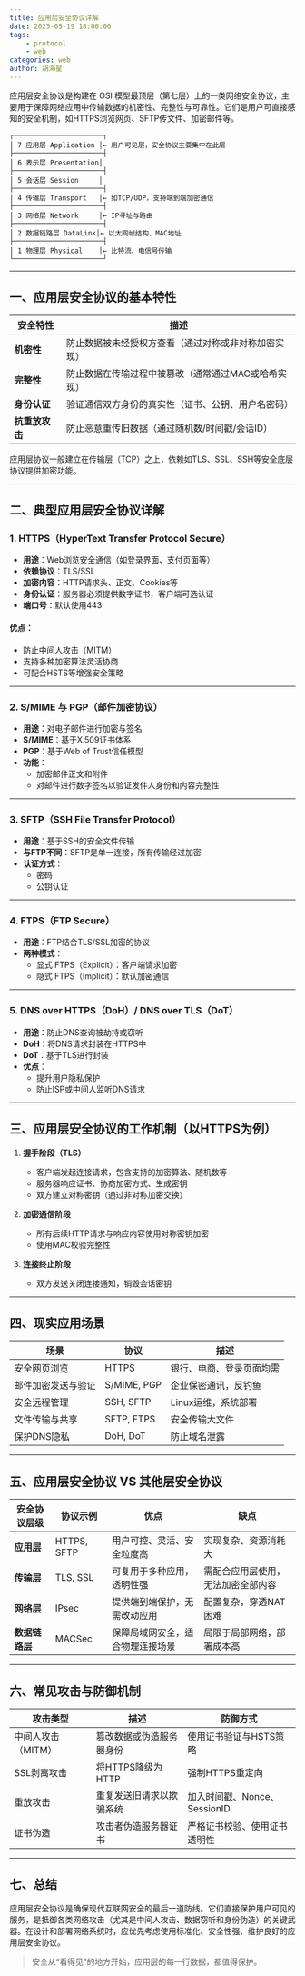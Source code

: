 ```yaml
---
title: 应用层安全协议详解
date: 2025-05-19 18:00:00
tags: 
    - protocol
    - web
categories: web
author: 胡海星
---
```

应用层安全协议是构建在 OSI 模型最顶层（第七层）上的一类网络安全协议，主要用于保障网络应用中传输数据的机密性、完整性与可靠性。它们是用户可直接感知的安全机制，如HTTPS浏览网页、SFTP传文件、加密邮件等。

```
┌──────────────────────┐
│ 7 应用层 Application │← 用户可见层，安全协议主要集中在此层
├──────────────────────┤
│ 6 表示层 Presentation│
├──────────────────────┤
│ 5 会话层 Session     │
├──────────────────────┤
│ 4 传输层 Transport   │← 如TCP/UDP，支持端到端加密通信
├──────────────────────┤
│ 3 网络层 Network     │← IP寻址与路由
├──────────────────────┤
│ 2 数据链路层 DataLink│← 以太网帧结构、MAC地址
├──────────────────────┤
│ 1 物理层 Physical    │← 比特流、电信号传输
└──────────────────────┘
```

---

## 一、应用层安全协议的基本特性

| 安全特性       | 描述 |
|----------------|------|
| **机密性**     | 防止数据被未经授权方查看（通过对称或非对称加密实现） |
| **完整性**     | 防止数据在传输过程中被篡改（通常通过MAC或哈希实现） |
| **身份认证**   | 验证通信双方身份的真实性（证书、公钥、用户名密码） |
| **抗重放攻击** | 防止恶意重传旧数据（通过随机数/时间戳/会话ID） |

应用层协议一般建立在传输层（TCP）之上，依赖如TLS、SSL、SSH等安全底层协议提供加密功能。

---

## 二、典型应用层安全协议详解

### 1. **HTTPS（HyperText Transfer Protocol Secure）**

- **用途**：Web浏览安全通信（如登录界面、支付页面等）
- **依赖协议**：TLS/SSL
- **加密内容**：HTTP请求头、正文、Cookies等
- **身份认证**：服务器必须提供数字证书，客户端可选认证
- **端口号**：默认使用443

#### 优点：
- 防止中间人攻击（MITM）
- 支持多种加密算法灵活协商
- 可配合HSTS等增强安全策略

---

### 2. **S/MIME 与 PGP（邮件加密协议）**

- **用途**：对电子邮件进行加密与签名
- **S/MIME**：基于X.509证书体系
- **PGP**：基于Web of Trust信任模型
- **功能**：
  - 加密邮件正文和附件
  - 对邮件进行数字签名以验证发件人身份和内容完整性

---

### 3. **SFTP（SSH File Transfer Protocol）**

- **用途**：基于SSH的安全文件传输
- **与FTP不同**：SFTP是单一连接，所有传输经过加密
- **认证方式**：
  - 密码
  - 公钥认证

---

### 4. **FTPS（FTP Secure）**

- **用途**：FTP结合TLS/SSL加密的协议
- **两种模式**：
  - 显式 FTPS（Explicit）：客户端请求加密
  - 隐式 FTPS（Implicit）：默认加密通信

---

### 5. **DNS over HTTPS（DoH）/ DNS over TLS（DoT）**

- **用途**：防止DNS查询被劫持或窃听
- **DoH**：将DNS请求封装在HTTPS中
- **DoT**：基于TLS进行封装
- **优点**：
  - 提升用户隐私保护
  - 防止ISP或中间人监听DNS请求

---

## 三、应用层安全协议的工作机制（以HTTPS为例）

1. **握手阶段（TLS）**
   - 客户端发起连接请求，包含支持的加密算法、随机数等
   - 服务器响应证书、协商加密方式、生成密钥
   - 双方建立对称密钥（通过非对称加密交换）

2. **加密通信阶段**
   - 所有后续HTTP请求与响应内容使用对称密钥加密
   - 使用MAC校验完整性

3. **连接终止阶段**
   - 双方发送关闭连接通知，销毁会话密钥

---

## 四、现实应用场景

| 场景               | 协议         | 描述 |
|--------------------|--------------|------|
| 安全网页浏览        | HTTPS         | 银行、电商、登录页面均需 |
| 邮件加密发送与验证   | S/MIME, PGP   | 企业保密通讯，反钓鱼 |
| 安全远程管理        | SSH, SFTP     | Linux运维，系统部署 |
| 文件传输与共享      | SFTP, FTPS    | 安全传输大文件 |
| 保护DNS隐私        | DoH, DoT      | 防止域名泄露 |

---

## 五、应用层安全协议 VS 其他层安全协议

| 安全协议层级 | 协议示例     | 优点                             | 缺点                           |
|--------------|--------------|----------------------------------|--------------------------------|
| **应用层**    | HTTPS, SFTP  | 用户可控、灵活、安全粒度高       | 实现复杂、资源消耗大           |
| **传输层**    | TLS, SSL     | 可复用于多种应用，透明性强       | 需配合应用层使用，无法加密全部内容 |
| **网络层**    | IPsec        | 提供端到端保护，无需改动应用     | 配置复杂，穿透NAT困难           |
| **数据链路层**| MACSec       | 保障局域网安全，适合物理连接场景 | 局限于局部网络，部署成本高      |

---

## 六、常见攻击与防御机制

| 攻击类型         | 描述 | 防御方式 |
|------------------|------|----------|
| 中间人攻击（MITM） | 篡改数据或伪造服务器身份 | 使用证书验证与HSTS策略 |
| SSL剥离攻击       | 将HTTPS降级为HTTP | 强制HTTPS重定向 |
| 重放攻击          | 重复发送旧请求以欺骗系统 | 加入时间戳、Nonce、SessionID |
| 证书伪造          | 攻击者伪造服务器证书 | 严格证书校验、使用证书透明性 |

---

## 七、总结

应用层安全协议是确保现代互联网安全的最后一道防线。它们直接保护用户可见的服务，是抵御各类网络攻击（尤其是中间人攻击、数据窃听和身份伪造）的关键武器。在设计和部署网络系统时，应优先考虑使用标准化、安全性强、维护良好的应用层安全协议。

> 安全从“看得见”的地方开始，应用层的每一行数据，都值得保护。

